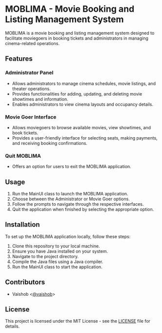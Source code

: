 # MOBLIMA - Movie Booking and Listing Management System

MOBLIMA is a movie booking and listing management system designed to facilitate moviegoers in booking tickets and administrators in managing cinema-related operations.

## Features

### Administrator Panel

- Allows administrators to manage cinema schedules, movie listings, and theater operations.
- Provides functionalities for adding, updating, and deleting movie showtimes and information.
- Enables administrators to view cinema layouts and occupancy details.

### Movie Goer Interface

- Allows moviegoers to browse available movies, view showtimes, and book tickets.
- Provides a user-friendly interface for selecting seats, making payments, and receiving booking confirmations.

### Quit MOBLIMA

- Offers an option for users to exit the MOBLIMA application.

## Usage

1. Run the MainUI class to launch the MOBLIMA application.
2. Choose between the Administrator or Movie Goer options.
3. Follow the prompts to navigate through the respective interfaces.
4. Quit the application when finished by selecting the appropriate option.

## Installation

To set up the MOBLIMA application locally, follow these steps:

1. Clone this repository to your local machine.
2. Ensure you have Java installed on your system.
3. Navigate to the project directory.
4. Compile the Java files using a Java compiler.
5. Run the MainUI class to start the application.

## Contributors

- Vaishob <[@vaishob](https://github.com/vaishob)>

## License

This project is licensed under the MIT License - see the [LICENSE](LICENSE) file for details.
